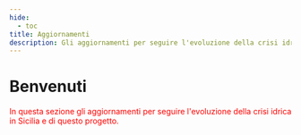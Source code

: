 ```yaml
---
hide:
  - toc
title: Aggiornamenti
description: Gli aggiornamenti per seguire l'evoluzione della crisi idrica in Sicilia e di questo progetto
---
```


# Benvenuti

<span style="color: #ff0000;">In questa sezione gli aggiornamenti per seguire l'evoluzione della crisi idrica in Sicilia e di questo progetto.</span>
